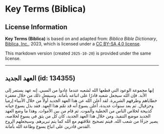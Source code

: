 # Key Terms (Biblica)

## License Information

**Key Terms (Biblica)** is based on and adapted from: _Biblica Bible Dictionary_, [Biblica, Inc.](https://www.biblica.com/), 2023, which is licensed under a [CC BY-SA 4.0 license](https://creativecommons.org/licenses/by-sa/4.0/legalcode.en).

This markdown version (created `2025-10-20`) is provided under the same license.



--------------------------------

## العهد الجديد (id: 134355)

إنها مجموعة الوعود التي قطعها الله لشعبه عندما عادوا من السبي. إنه عهد يستمر إلى الأبد. فإن الله سيجعل شعبه قادرًا على اتباعه بأمانة. وسيفعل ذلك من خلال مغفرة خطاياهم وطرقهم الشريرة. لقد أعلن الله عن هذا العهد الجديد أولاً من خلال الأنبياء إرميا وحزقيال. ثم بعد سنوات عديدة، أعلن يسوع أنه قد تمّم هذا العهد. فقد بذل يسوع حياته كذبيحة لخلاص الناس من الخطية والموت. ثم قام من بين الأموات. وهذا ما وضع العهد الجديد موضع التنفيذ. ومن خلال هذا العهد الجديد، كان كل من يثق في يسوع لخلاصه، يصير جزءًا من شعب الله. فيتم تصحيح علاقتهم مع الله كما يتم تبريرهم. وسيجعلهم الروح القدس قادرين على اتباع يسوع وطاعة الله بأمانة.


